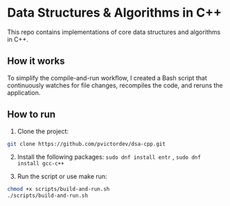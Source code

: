 # Data Structures & Algorithms in C++

This repo contains implementations of core data structures and algorithms in C++.

## How it works

To simplify the compile-and-run workflow, I created a Bash script that continuously watches for file changes, recompiles the code, and reruns the application.

## How to run

1. Clone the project:

```bash
git clone https://github.com/pvictordev/dsa-cpp.git
```

2. Install the following packages:
   `sudo dnf install entr` , `sudo dnf install gcc-c++`

3. Run the script or use make run:

```bash
chmod +x scripts/build-and-run.sh
./scripts/build-and-run.sh
```
